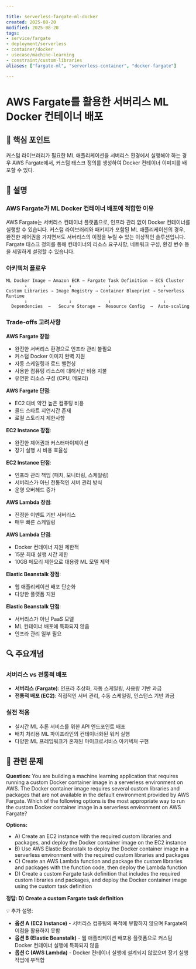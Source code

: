 ```yaml
---

title: serverless-fargate-ml-docker
created: 2025-08-20
modified: 2025-08-20
tags:
- service/fargate
- deployment/serverless
- container/docker
- usecase/machine-learning
- constraint/custom-libraries
aliases: ["fargate-ml", "serverless-container", "docker-fargate"]

---
```


# AWS Fargate를 활용한 서버리스 ML Docker 컨테이너 배포

## 🎯 핵심 포인트

커스텀 라이브러리가 필요한 ML 애플리케이션을 서버리스 환경에서 실행해야 하는 경우 AWS Fargate에서, 커스텀 태스크 정의를 생성하여 Docker 컨테이너 이미지를 배포할 수 있다.

## 📝 설명

### AWS Fargate가 ML Docker 컨테이너 배포에 적합한 이유

AWS Fargate는 서버리스 컨테이너 플랫폼으로, 인프라 관리 없이 Docker 컨테이너를 실행할 수 있습니다. 커스텀 라이브러리와 패키지가 포함된 ML 애플리케이션의 경우, 완전한 제어권을 가지면서도 서버리스의 이점을 누릴 수 있는 이상적인 솔루션입니다. Fargate 태스크 정의를 통해 컨테이너의 리소스 요구사항, 네트워크 구성, 환경 변수 등을 세밀하게 설정할 수 있습니다.

### 아키텍처 플로우

```
ML Docker Image → Amazon ECR → Fargate Task Definition → ECS Cluster
       ↓                ↓              ↓                    ↓
Custom Libraries → Image Registry → Container Blueprint → Serverless Runtime
       ↓                ↓              ↓                    ↓
  Dependencies  →   Secure Storage →  Resource Config  →  Auto-scaling
```

### Trade-offs 고려사항

**AWS Fargate 장점**:
- 완전한 서버리스 환경으로 인프라 관리 불필요
- 커스텀 Docker 이미지 완벽 지원
- 자동 스케일링과 로드 밸런싱
- 사용한 컴퓨팅 리소스에 대해서만 비용 지불
- 유연한 리소스 구성 (CPU, 메모리)

**AWS Fargate 단점**:
- EC2 대비 약간 높은 컴퓨팅 비용
- 콜드 스타트 지연시간 존재
- 로컬 스토리지 제한사항

**EC2 Instance 장점**:
- 완전한 제어권과 커스터마이제이션
- 장기 실행 시 비용 효율성

**EC2 Instance 단점**:
- 인프라 관리 책임 (패치, 모니터링, 스케일링)
- 서버리스가 아닌 전통적인 서버 관리 방식
- 운영 오버헤드 증가

**AWS Lambda 장점**:
- 진정한 이벤트 기반 서버리스
- 매우 빠른 스케일링

**AWS Lambda 단점**:
- Docker 컨테이너 지원 제한적
- 15분 최대 실행 시간 제한
- 10GB 메모리 제한으로 대용량 ML 모델 제약

**Elastic Beanstalk 장점**:
- 웹 애플리케이션 배포 단순화
- 다양한 플랫폼 지원

**Elastic Beanstalk 단점**:
- 서버리스가 아닌 PaaS 모델
- ML 컨테이너 배포에 특화되지 않음
- 인프라 관리 일부 필요

## 🔍 주요개념

### 서버리스 vs 전통적 배포

- **서버리스 (Fargate)**: 인프라 추상화, 자동 스케일링, 사용량 기반 과금
- **전통적 배포 (EC2)**: 직접적인 서버 관리, 수동 스케일링, 인스턴스 기반 과금

### 실전 적용

- 실시간 ML 추론 서비스를 위한 API 엔드포인트 배포
- 배치 처리용 ML 파이프라인의 컨테이너화된 워커 실행
- 다양한 ML 프레임워크가 혼재된 마이크로서비스 아키텍처 구현

## 📝 관련 문제

**Question:** You are building a machine learning application that requires running a custom Docker container image in a serverless environment on AWS. The Docker container image requires several custom libraries and packages that are not available in the default environment provided by AWS Fargate. Which of the following options is the most appropriate way to run the custom Docker container image in a serverless environment on AWS Fargate?

**Options:**

- A) Create an EC2 instance with the required custom libraries and packages, and deploy the Docker container image on the EC2 instance
- B) Use AWS Elastic Beanstalk to deploy the Docker container image in a serverless environment with the required custom libraries and packages
- C) Create an AWS Lambda function and package the custom libraries and packages with the function code, then deploy the Lambda function
- D) Create a custom Fargate task definition that includes the required custom libraries and packages, and deploy the Docker container image using the custom task definition

**정답: D) Create a custom Fargate task definition**

💡 추가 설명:

- **옵션 A (EC2 Instance)** - 서버리스 컴퓨팅의 목적에 부합하지 않으며 Fargate의 이점을 활용하지 못함
- **옵션 B (Elastic Beanstalk)** - 웹 애플리케이션 배포용 플랫폼으로 커스텀 Docker 컨테이너 실행에 특화되지 않음
- **옵션 C (AWS Lambda)** - Docker 컨테이너 실행에 설계되지 않았으며 장기 실행 작업에 부적합